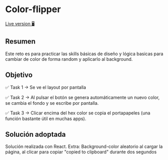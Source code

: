 # Color-flipper

[Live version 🖥](https://color-flipper-ev.netlify.app/)

## Resumen

Este reto es para practicar las skills básicas de diseño y lógica basicas para cambiar de color de forma random y aplicarlo al background.

## Objetivo

✅ Task 1 → Se ve el layout por pantalla

✅ Task 2 → Al pulsar el botón se genera automáticamente un nuevo color, se cambia el fondo y se escribe por pantalla.

✅ Task 3 → Clicar encima del hex color se copia el portapapeles (una función bastante útil en muchas apps).

## Solución adoptada

Solución realizada con React. Extra: Background-color aleatorio al cargar la página, al clicar para copiar "copied to clipboard" durante dos segundos
